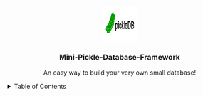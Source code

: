 <div id="top"></div>

<!-- PROJECT LOGO -->
<br />
<div align="center">
  <a href="https://github.com/othneildrew/Best-README-Template">
    <img src="images/logo.png" alt="Logo" width="80" height="80">
  </a>

  <h3 align="center">Mini-Pickle-Database-Framework</h3>

  <p align="center">
    An easy way to build your very own small database!
    <br />
    <!--
    <a href="https://github.com/othneildrew/Best-README-Template"><strong>Explore the docs »</strong></a>
    <br />
    <br />
    <a href="https://github.com/othneildrew/Best-README-Template">View Demo</a>
    ·
    <a href="https://github.com/othneildrew/Best-README-Template/issues">Report Bug</a>
    ·
    <a href="https://github.com/othneildrew/Best-README-Template/issues">Request Feature</a>
    -->
  </p>
</div>



<!-- TABLE OF CONTENTS -->
<details>
  <summary>Table of Contents</summary>
  <ol>
    <li>
      <a href="#about-the-project">About The Project</a>
      <ul>
        <li><a href="#built-with">Built With</a></li>
      </ul>
      <ul>
        <li><a href="#prerequisites">Prerequisites</a></li>
      </ul>
    </li>
    <!--
    <li>
      <ul>
        <li><a href="#prerequisites">Prerequisites</a></li>
        
        <li><a href="#installation">Installation</a></li>
        
      </ul>
    </li>
    -->
    <li><a href="#usage">Usage</a></li>
    <!--
    <li><a href="#roadmap">Roadmap</a></li>
    -->
    <li><a href="#contributing">Contributing</a></li>
    <!--
    <li><a href="#license">License</a></li>
    -->
    <li><a href="#contact">Contact</a></li>
    <li><a href="#acknowledgments">Acknowledgments</a></li>
  </ol>
</details>



<!-- ABOUT THE PROJECT -->
## About The Project

This framework is ...

<p align="right">(<a href="#top">back to top</a>)</p>



### Built With

Below you can find a list of all major frameworks/libraries used to bootstrap this project:

* [Python](https://www.python.org/)
* [Python Pickle](https://docs.python.org/3/library/pickle.html)

<p align="right">(<a href="#top">back to top</a>)</p>



<!-- GETTING STARTED -->

### Prerequisites

* Python version 3.9 or above
* Pickle
* IDE (VS Code, PyCharm, Anaconda, etc.)


<!-- 
Here we will input instructions on the installation of external modules:
* npm
  ```sh
  pip install pickle
  ```
-->

<!-- 

### Installation - Use this shit below if an installation of something is even nesessary: 

_Below is an example of how you can instruct your audience on installing and setting up your app. This template doesn't rely on any external dependencies or services._

<!--
1. Get a free API Key at [https://example.com](https://example.com)
2. Clone the repo
   ```sh
   git clone https://github.com/your_username_/Project-Name.git
   ```
3. Install NPM packages
   ```sh
   npm install
   ```
4. Enter your API in `config.js`
   ```js
   const API_KEY = 'ENTER YOUR API';
   ```

<p align="right">(<a href="#top">back to top</a>)</p>
-->



<!-- USAGE EXAMPLES -->
## Usage

Here is how to framework actually functions: 

1. 
2. 
3. 
4. 
5. 

_For more examples, please refer to the [Documentation](https://docs.python.org/3/library/pickle.html)_

<p align="right">(<a href="#top">back to top</a>)</p>



<!-- ROADMAP - Not sure if we need this shit for now: 

## Roadmap

- [x] Add Changelog
- [x] Add back to top links
- [ ] Add Additional Templates w/ Examples
- [ ] Add "components" document to easily copy & paste sections of the readme
- [ ] Multi-language Support
    - [ ] Chinese
    - [ ] Spanish

See the [open issues](https://github.com/othneildrew/Best-README-Template/issues) for a full list of proposed features (and known issues).

<p align="right">(<a href="#top">back to top</a>)</p>

-->

<!-- CONTRIBUTING -->
## Contributing

Contributions are what make the open source community such an amazing place to learn, inspire, and create. Any contributions you make are **greatly appreciated**.

If you have a suggestion that would make this better, please fork the repo and create a pull request. You can also simply open an issue with the tag "enhancement".
Don't forget to give the project a star! Thanks again!

1. Fork the Project
2. Create your Feature Branch (`git checkout -b feature/AmazingFeature`)
3. Commit your Changes (`git commit -m 'Add some AmazingFeature'`)
4. Push to the Branch (`git push origin feature/AmazingFeature`)
5. Open a Pull Request

<p align="right">(<a href="#top">back to top</a>)</p>



<!-- LICENSE
## License

Distributed under the MIT License. See `LICENSE.txt` for more information.

<p align="right">(<a href="#top">back to top</a>)</p>

-->


<!-- CONTACT -->
## Contact

Marin Dragolov - murrou13@gmail.com

Project Link: [https://github.com/murrou-cell/mini_pickle_db](https://github.com/murrou-cell/mini_pickle_db)

<p align="right">(<a href="#top">back to top</a>)</p>



<!-- ACKNOWLEDGMENTS -->
## Acknowledgments

Use this space to list resources you find helpful and would like to give credit to. I've included a few of my favorites to kick things off!

* [Shit I've used 1](link)
* [Shit I've used 2](link)
* [Shit I've used 3](link)
* [Shit I've used 4](link)
* [Shit I've used 5](link)

<p align="right">(<a href="#top">back to top</a>)</p>
